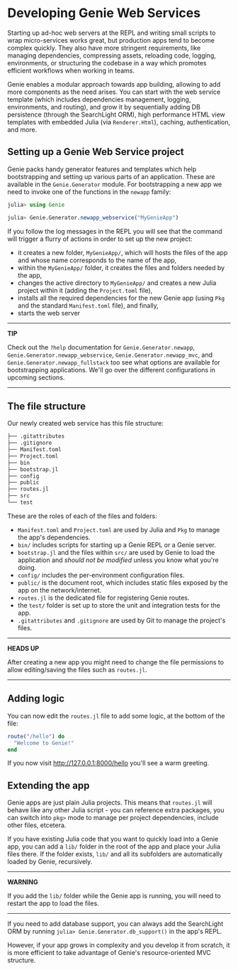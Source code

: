 #  Developing Genie Web Services
Starting up ad-hoc web servers at the REPL and writing small scripts to wrap micro-services works great, but production apps tend to become complex quickly. They also have more stringent requirements, like managing dependencies, compressing assets, reloading code, logging, environments, or structuring the codebase in a way which promotes efficient workflows when working in teams.

Genie enables a modular approach towards app building, allowing to add more components as the need arises. You can start with the web service template (which includes dependencies management, logging, environments, and routing), and grow it by sequentially adding DB persistence (through the SearchLight ORM), high performance HTML view templates with embedded Julia (via `Renderer.Html`), caching, authentication, and more.

## Setting up a Genie Web Service project

Genie packs handy generator features and templates which help bootstrapping and setting up various parts of an application. These are available in the `Genie.Generator` module. For bootstrapping a new app we need to invoke one of the functions in the `newapp` family:


```julia
julia> using Genie

julia> Genie.Generator.newapp_webservice("MyGenieApp")
```
If you follow the log messages in the REPL you will see that the command will trigger a flurry of actions in order to set up the new project:

* it creates a new folder, `MyGenieApp/`, which will hosts the files of the app and whose name corresponds to the name of the app,
* within the `MyGenieApp/` folder, it creates the files and folders needed by the app,
* changes the active directory to `MyGenieApp/` and creates a new Julia project within it (adding the `Project.toml` file),
* installs all the required dependencies for the new Genie app (using `Pkg` and the standard `Manifest.toml` file), and finally,
* starts the web server



---

**TIP**

Check out the `?help` documentation for `Genie.Generator.newapp`, `Genie.Generator.newapp_webservice`, `Genie.Generator.newapp_mvc`, and `Genie.Generator.newapp_fullstack` too see what options are available for bootstrapping applications. We'll go over the different configurations in upcoming sections.



---

## The file structure

Our newly created web service has this file structure:


```julia
├── .gitattributes
├── .gitignore
├── Manifest.toml
├── Project.toml
├── bin
├── bootstrap.jl
├── config
├── public
├── routes.jl
├── src
└── test
```
These are the roles of each of the files and folders:

* `Manifest.toml` and `Project.toml` are used by Julia and `Pkg` to manage the app's dependencies.
* `bin/` includes scripts for starting up a Genie REPL or a Genie server.
* `bootstrap.jl` and the files within `src/` are used by Genie to load the application and *should not be modified* unless you know what you're doing.
* `config/` includes the per-environment configuration files.
* `public/` is the document root, which includes static files exposed by the app on the network/internet.
* `routes.jl` is the dedicated file for registering Genie routes.
* the `test/` folder is set up to store the unit and integration tests for the app.
* `.gitattributes` and `.gitignore` are used by Git to manage the project's files.



---

**HEADS UP**

After creating a new app you might need to change the file permissions to allow editing/saving the files such as `routes.jl`.



---

## Adding logic

You can now edit the `routes.jl` file to add some logic, at the bottom of the file:


```julia
route("/hello") do
  "Welcome to Genie!"
end
```
If you now visit <http://127.0.0.1:8000/hello> you'll see a warm greeting.

## Extending the app

Genie apps are just plain Julia projects. This means that `routes.jl` will behave like any other Julia script - you can reference extra packages, you can switch into `pkg>` mode to manage per project dependencies, include other files, etcetera.

If you have existing Julia code that you want to quickly load into a Genie app, you can add a `lib/` folder in the root of the app and place your Julia files there. If the folder exists, `lib/` and all its subfolders are automatically loaded by Genie, recursively.



---

**WARNING**

If you add the `lib/` folder while the Genie app is running, you will need to restart the app to load the files.



---

If you need to add database support, you can always add the SearchLight ORM by running `julia> Genie.Generator.db_support()` in the app's REPL.

However, if your app grows in complexity and you develop it from scratch, it is more efficient to take advantage of Genie's resource-oriented MVC structure.


